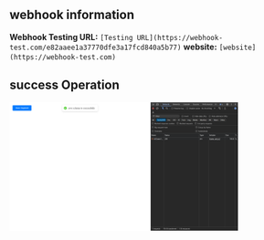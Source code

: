 ## webhook information

**Webhook Testing URL:** `[Testing URL](https://webhook-test.com/e82aaee1a37770dfe3a17fcd840a5b77)`
**website:** `[website](https://webhook-test.com)`

## success Operation
<img src="./image//image.png" alt="suceess"  width="400"/>
